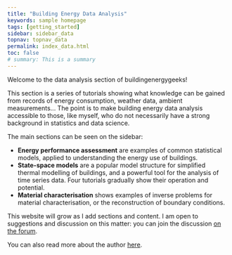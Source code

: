 ```yaml
---
title: "Building Energy Data Analysis"
keywords: sample homepage
tags: [getting_started]
sidebar: sidebar_data
topnav: topnav_data
permalink: index_data.html
toc: false
# summary: This is a summary
---
```


Welcome to the data analysis section of buildingenergygeeks!

This section is a series of tutorials showing what knowledge can be gained from records of energy consumption, weather data, ambient measurements... The point is to make building energy data analysis accessible to those, like myself, who do not necessarily have a strong background in statistics and data science.

The main sections can be seen on the sidebar:
* **Energy performance assessment** are examples of common statistical models, applied to understanding the energy use of buildings.
* **State-space models** are a popular model structure for simplified thermal modelling of buildings, and a powerful tool for the analysis of time series data. Four tutorials gradually show their operation and potential.
* **Material characterisation** shows examples of inverse problems for material characterisation, or the reconstruction of boundary conditions.

This website will grow as I add sections and content. I am open to suggestions and discussion on this matter: you can join the discussion [on the forum](http://discourse.buildingenergygeeks.org/).

You can also read more about the author [here](/about.html).
